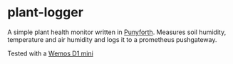 # plant-logger

A simple plant health monitor written in [Punyforth](https://github.com/zeroflag/punyforth). 
Measures soil humidity, temperature and air humidity and logs it to a prometheus pushgateway.

Tested with a [Wemos D1 mini](https://wiki.wemos.cc/products:d1:d1_mini)